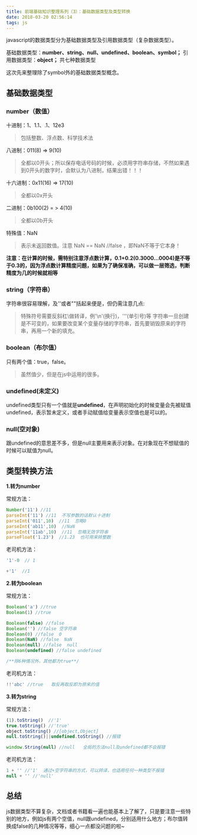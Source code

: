 ```yaml
---
title: 前端基础知识整理系列（3）：基础数据类型及类型转换
date: 2018-03-20 02:56:14
tags: js
---
```


javascript的数据类型分为基础数据类型及引用数据类型（复杂数据类型）。

基础数据类型：**number、string、null、undefined、boolean、symbol；**
引用数据类型：**object；**
共七种数据类型

这次先来整理除了symbol外的基础数据类型概念。


## 基础数据类型

### number（数值）

十进制：1、1.1、.1、12e3
>包括整数、浮点数、科学技术法

八进制：011(8) => 9(10)
>全都以0开头；所以保存电话号码的时候，必须用字符串存储，不然如果遇到0开头的数字时，会默认为八进制，结果出错！！！

十六进制：0x11(16) => 17(10)
>全都以0x开头

二进制：0b100(2) = > 4(10)
>全都以0b开头

特殊值：NaN
>表示未返回数值。注意 NaN == NaN  //false  ，即NaN不等于它本身！

**注意：在计算的时候，需特别注意浮点数计算，0.1+0.2(0.3000...0004)是不等于0.3的，因为浮点数计算精度问题，如果为了确保准确，可以做一层筛选，判断精度为几的时候就相等**

### string（字符串）

字符串很容易理解，及''或者""括起来便是，但仍需注意几点:
>特殊符号需要反斜杠\做转译，例'\n'(换行)，'\''(单引号)等
>字符串一旦创建是不可变的，如果要改变某个变量存储的字符串，首先要销毁原来的字符串，再用一个新的填充。

### boolean（布尔值）

只有两个值：true，false。
>虽然值少，但是在js中运用的很多。

### undefined(未定义)

undefined类型只有一个值就是**undefined**，在声明初始化的时候变量会先被赋值undefined，表示暂未定义，或者手动赋值给变量表示空值也是可以的。

### null(空对象)

跟undefined的意思差不多，但是null主要用来表示对象。在对象现在不想赋值的时候可以赋值为null。


## 类型转换方法

**1.转为number**

常规方法：

```javascript
Number('11') //11
parseInt('11') //11  不写参数的话默认十进制
parseInt('011',10)  //11  忽略0
parseInt('ab11',10)  //NaN  
parseInt('11ab',10)  //11  忽略无效字符串
parseFloat('1.23')  //1.23  也可用来转整数
```

老司机方法：

```javascript
'1'-0  // 1

+'1'  //1
```

**2.转为boolean**

常规方法：

```javascript
Boolean('a') //true
Boolean(1) //true

Boolean(false) //false
Boolean('') //false 空字符串
Boolean(0) //false  0
Boolean(NaN) //false  NaN
Boolean(null) //false  null
Boolean(undefined) //false undefined

/**除6种情况外，其他都为true**/
```

老司机方法：

```javascript
!!'abc' //true   取反再取反即为原来的值
```

**3.转为string**

常规方法：

```javascript
(1).toString()  //'1'
true.toString() //'true'
object.toString() //[object,Object]
null.toString()||undefined.toString() //报错

window.String(null) //null   全局的方法null及undefined都不会报错

```

老司机方法：

```javascript
1 + '' //'1'  通过+空字符串的方式，可以转译，也适用任何一种类型不报错
null + '' //'null'
```

## 总结

js数据类型不算复杂，文档或者书籍看一遍也能基本上了解了，只是要注意一些特别的地方，例如js有两个空值，null跟undefined，分别适用什么地方；布尔值转换成false的几种情况等等，细心一点都没问题的啦~



